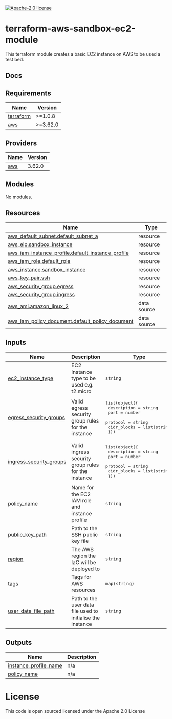 [![Apache-2.0 license](http://img.shields.io/badge/license-Apache-brightgreen.svg)](http://www.apache.org/licenses/LICENSE-2.0.html)

# terraform-aws-sandbox-ec2-module

This terraform module creates a basic EC2 instance on AWS to be used a test bed.

## Docs
<!-- BEGINNING OF PRE-COMMIT-TERRAFORM DOCS HOOK -->
## Requirements

| Name | Version |
|------|---------|
| <a name="requirement_terraform"></a> [terraform](#requirement\_terraform) | >=1.0.8 |
| <a name="requirement_aws"></a> [aws](#requirement\_aws) | >=3.62.0 |

## Providers

| Name | Version |
|------|---------|
| <a name="provider_aws"></a> [aws](#provider\_aws) | 3.62.0 |

## Modules

No modules.

## Resources

| Name | Type |
|------|------|
| [aws_default_subnet.default_subnet_a](https://registry.terraform.io/providers/hashicorp/aws/latest/docs/resources/default_subnet) | resource |
| [aws_eip.sandbox_instance](https://registry.terraform.io/providers/hashicorp/aws/latest/docs/resources/eip) | resource |
| [aws_iam_instance_profile.default_instance_profile](https://registry.terraform.io/providers/hashicorp/aws/latest/docs/resources/iam_instance_profile) | resource |
| [aws_iam_role.default_role](https://registry.terraform.io/providers/hashicorp/aws/latest/docs/resources/iam_role) | resource |
| [aws_instance.sandbox_instance](https://registry.terraform.io/providers/hashicorp/aws/latest/docs/resources/instance) | resource |
| [aws_key_pair.ssh](https://registry.terraform.io/providers/hashicorp/aws/latest/docs/resources/key_pair) | resource |
| [aws_security_group.egress](https://registry.terraform.io/providers/hashicorp/aws/latest/docs/resources/security_group) | resource |
| [aws_security_group.ingress](https://registry.terraform.io/providers/hashicorp/aws/latest/docs/resources/security_group) | resource |
| [aws_ami.amazon_linux_2](https://registry.terraform.io/providers/hashicorp/aws/latest/docs/data-sources/ami) | data source |
| [aws_iam_policy_document.default_policy_document](https://registry.terraform.io/providers/hashicorp/aws/latest/docs/data-sources/iam_policy_document) | data source |

## Inputs

| Name | Description | Type | Default | Required |
|------|-------------|------|---------|:--------:|
| <a name="input_ec2_instance_type"></a> [ec2\_instance\_type](#input\_ec2\_instance\_type) | EC2 Instance type to be used e.g. t2.micro | `string` | n/a | yes |
| <a name="input_egress_security_groups"></a> [egress\_security\_groups](#input\_egress\_security\_groups) | Valid egress security group rules for the instance | <pre>list(object({<br>    description = string<br>    port        = number<br>    protocol    = string<br>    cidr_blocks = list(string)<br>  }))</pre> | n/a | yes |
| <a name="input_ingress_security_groups"></a> [ingress\_security\_groups](#input\_ingress\_security\_groups) | Valid ingress security group rules for the instance | <pre>list(object({<br>    description = string<br>    port        = number<br>    protocol    = string<br>    cidr_blocks = list(string)<br>  }))</pre> | n/a | yes |
| <a name="input_policy_name"></a> [policy\_name](#input\_policy\_name) | Name for the EC2 IAM role and instance profile | `string` | n/a | yes |
| <a name="input_public_key_path"></a> [public\_key\_path](#input\_public\_key\_path) | Path to the SSH public key file | `string` | n/a | yes |
| <a name="input_region"></a> [region](#input\_region) | The AWS region the IaC will be deployed to | `string` | n/a | yes |
| <a name="input_tags"></a> [tags](#input\_tags) | Tags for AWS resources | `map(string)` | n/a | yes |
| <a name="input_user_data_file_path"></a> [user\_data\_file\_path](#input\_user\_data\_file\_path) | Path to the user data file used to initialise the instance | `string` | n/a | yes |

## Outputs

| Name | Description |
|------|-------------|
| <a name="output_instance_profile_name"></a> [instance\_profile\_name](#output\_instance\_profile\_name) | n/a |
| <a name="output_policy_name"></a> [policy\_name](#output\_policy\_name) | n/a |
<!-- END OF PRE-COMMIT-TERRAFORM DOCS HOOK -->

# License
This code is open sourced licensed under the Apache 2.0 License
